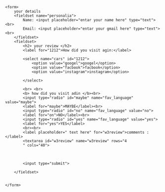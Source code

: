 <!DOCTYPE html>
<html lang="en">



<head>
    <meta charset="UTF-8">
    <meta name="description" content="first project">
    <meta name="keywords" content="html">
    <meta name="author" content="hasan mofrj">
    <meta name="viewport" content="width=device-width, initial-scale=1.0">
</head>


<body>


    <form>
        your details
        <fieldset name="personalia">
            Name: <input placeholder="entar your name here" type="text"><br>
            Email: <input placeholder="entar your gmail here" type="text"><br>
        </fieldset>
        <fieldset>
            <h2> your review </h2>
            <label for="1212">How did you visit agin:</label>

            <select name="cars" id="1212">
                <option value="googel">googel</option>
                <option value="facbook">facbook</option>
                <option value="instagram">instagram</option>

            </select>

            <br> <br>
            <b> how did you visit adin </b><br>
            <input type="radio" id="maybe" name="fav_language" value="maybe">
            <label for="maybe">MAYBE</label><br>
            <input type="radio" id="no" name="fav_language" value="no">
            <label for="on">NO</label><br>
            <input type="radio" id="yes" name="fav_language" value="yes">
            <label for="yes">YES</label>
            <br><br>
            <label placeholder=" text here" for="w3review">comments :</label>
            <textarea id="w3review" name="w3review" rows="4
            " cols="40">

</textarea>
            <br>

            <input type="submit">

        </fieldset>


    </form>
</body>



</html>
